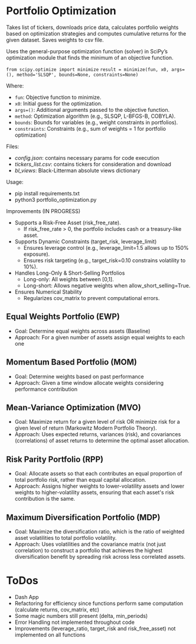 # Portfolio Optimization

Takes list of tickers, downloads price data, calculates portfolio weights based on optimization strategies and computes cumulative returns for the given dataset. Saves weights to csv file.

Uses the general-purpose optimization function (solver) in SciPy’s optimization module that finds the minimum of an objective function. 

`from scipy.optimize import minimize`
`result = minimize(fun, x0, args=(), method='SLSQP', bounds=None, constraints=None)`

Where:
- `fun`: Objective function to minimize.
- `x0`: Initial guess for the optimization.
- `args=()`: Additional arguments passed to the objective function.
- `method`: Optimization algorithm (e.g., SLSQP, L-BFGS-B, COBYLA).
- `bounds`: Bounds for variables (e.g., weight constraints in portfolios).
- `constraints`: Constraints (e.g., sum of weights = 1 for portfolio optimization)

Files:
- *config.json*: contains necessary params for code execution
- *tickers_list.csv*: contains tickers for consideration and download
- *bl_views*: Black-Litterman absolute views dictionary

Usage:
<bash>
- pip install requirements.txt
- python3 portfolio_optimization.py

Improvements (IN PROGRESS)
- Supports a Risk-Free Asset (risk_free_rate). 
    - If risk_free_rate > 0, the portfolio includes cash or a treasury-like asset.
- Supports Dynamic Constraints (target_risk, leverage_limit)
    - Ensures leverage control (e.g., leverage_limit=1.5 allows up to 150% exposure).
    - Ensures risk targeting (e.g., target_risk=0.10 constrains volatility to 10%).
- Handles Long-Only & Short-Selling Portfolios
    - Long-only: All weights between [0,1].
    - Long-short: Allows negative weights when allow_short_selling=True.
- Ensures Numerical Stability
    - Regularizes cov_matrix to prevent computational errors.



## Equal Weights Portfolio (EWP)
- Goal: Determine equal weights across assets (Baseline)
- Approach: For a given number of assets assign equal weights to each one 

## Momentum Based Portfolio (MOM)
- Goal: Determine weights based on past performance
- Approach: Given a time window allocate weights considering performance contribution

## Mean-Variance Optimization (MVO)
- Goal: Maximize return for a given level of risk OR minimize risk for a given level of return (Markowitz Modern Portfolio Theory).
- Approach: Uses expected returns, variances (risk), and covariances (correlations) of asset returns to determine the optimal asset allocation.

## Risk Parity Portfolio (RPP)
- Goal: Allocate assets so that each contributes an equal proportion of total portfolio risk, rather than equal capital allocation.
- Approach: Assigns higher weights to lower-volatility assets and lower weights to higher-volatility assets, ensuring that each asset's risk contribution is the same.

## Maximum Diversification Portfolio (MDP)
- Goal: Maximize the diversification ratio, which is the ratio of weighted asset volatilities to total portfolio volatility.
- Approach: Uses volatilities and the covariance matrix (not just correlation) to construct a portfolio that achieves the highest diversification benefit by spreading risk across less correlated assets.



# ToDos
- Dash App
- Refactoring for efficiency since functions perform same computation (calculate returns, cov_matrix, etc)
- Some magic numbers still present (delta, min_periods)
- Error Handling not implemented throughout code
- Improvements (leverage_ratio, target_risk and risk_free_asset) not implemented on all functions




